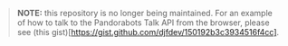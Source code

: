> **NOTE:** this repository is no longer being maintained. For an example of how to talk to the Pandorabots Talk API from the browser, please see (this gist)[https://gist.github.com/djfdev/150192b3c3934516f4cc].
